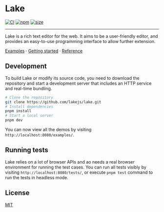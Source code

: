 # Lake

[![CI](https://github.com/lakejs/lake/actions/workflows/ci.yml/badge.svg)](https://github.com/lakejs/lake/actions)
[![npm](https://img.shields.io/npm/v/lakelib)](https://npmjs.org/package/lakelib)
[![size](https://badgen.net/bundlephobia/minzip/lakelib?style=flat-square)](https://bundlephobia.com/package/lakelib)

---

Lake is a rich text editor for the web. It aims to be a user-friendly editor, and provides an easy-to-use programming interface to allow further extension.

[Examples](https://lakejs.org/examples/) · [Getting started](https://lakejs.org/guide/) · [Reference](https://lakejs.org/reference/)

## Development

To build Lake or modify its source code, you need to download the repository and start a development server that includes an HTTP service and real-time bundling.

``` bash
# Clone the repository
git clone https://github.com/lakejs/lake.git
# Install dependencies
pnpm install
# Start a local server
pnpm dev
```

You can now view all the demos by visiting `http://localhost:8080/examples/`.

## Running tests

Lake relies on a lot of browser APIs and ao needs a real browser environment for running the test cases. You can run all tests visibly by visiting `http://localhost:8080/tests/`, or execute `pnpm test` command to run the tests in headless mode.

## License

[MIT](https://github.com/lakejs/lake/blob/main/LICENSE)
